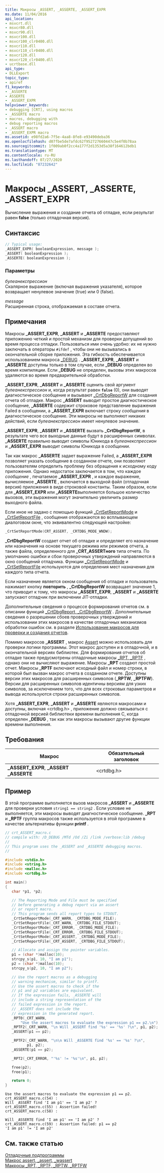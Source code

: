 ```yaml
---
title: Макросы _ASSERT, _ASSERTE, _ASSERT_EXPR
ms.date: 11/04/2016
api_location:
- msvcrt.dll
- msvcr80.dll
- msvcr90.dll
- msvcr100.dll
- msvcr100_clr0400.dll
- msvcr110.dll
- msvcr110_clr0400.dll
- msvcr120.dll
- msvcr120_clr0400.dll
- ucrtbase.dll
api_type:
- DLLExport
topic_type:
- apiref
f1_keywords:
- _ASSERTE
- ASSERTE
- _ASSERT_EXPR
helpviewer_keywords:
- debugging [CRT], using macros
- _ASSERTE macro
- macros, debugging with
- debug reporting macros
- _ASSERT macro
- _ASSERT_EXPR macro
ms.assetid: e98fd2a6-7f5e-4aa8-8fe8-e93490deba36
ms.openlocfilehash: d07fbe5de7afdc62f952727660447c5e4f0b78aa
ms.sourcegitcommit: 1f009ab0f2cc4a177f2d1353d5a38f164612bdb1
ms.translationtype: MT
ms.contentlocale: ru-RU
ms.lasthandoff: 07/27/2020
ms.locfileid: "87232642"
---
```

# <a name="_assert-_asserte-_assert_expr-macros"></a>Макросы _ASSERT, _ASSERTE, _ASSERT_EXPR

Вычисление выражения и создание отчета об отладке, если результат равен **false** (только отладочная версия).

## <a name="syntax"></a>Синтаксис

```C
// Typical usage:
_ASSERT_EXPR( booleanExpression, message );
_ASSERT( booleanExpression );
_ASSERTE( booleanExpression );
```

### <a name="parameters"></a>Параметры

*булеанекспрессион*<br/>
Скалярное выражение (включая выражения указателя), которое возвращает ненулевое значение (true) или 0 (false).

*message*<br/>
Расширенная строка, отображаемая в составе отчета.

## <a name="remarks"></a>Примечания

Макросы **_ASSERT_EXPR**, **_ASSERT** и **_ASSERTE** предоставляют приложению четкий и простой механизм для проверки допущений во время процесса отладки. Пользоваться ими очень удобно: их не нужно заключать в операторы `#ifdef` , чтобы они не вызывались в окончательной сборке приложения. Эта гибкость обеспечивается использованием макроса [_DEBUG](../../c-runtime-library/debug.md) . **_ASSERT_EXPR**, **_ASSERT** и **_ASSERTE** доступны только в том случае, если **_DEBUG** определен во время компиляции. Если **_DEBUG** не определен, вызовы этих макросов удаляются во время предварительной обработки.

**_ASSERT_EXPR**, **_ASSERT** и **_ASSERTE** оценить свой аргумент *булеанекспрессион* и, когда результат равен **`false`** (0), они выводят диагностическое сообщение и вызывают [_CrtDbgReportW](crtdbgreport-crtdbgreportw.md) для создания отчета об отладке. Макрос **_ASSERT** выводит простое диагностическое сообщение, **_ASSERTE** содержит строковое представление выражения Failed в сообщении, а **_ASSERT_EXPR** включает строку *сообщения* в диагностическое сообщение. Эти макросы не выполняют никаких действий, если *булеанекспрессион* имеет ненулевое значение.

**_ASSERT_EXPR**, **_ASSERT** и **_ASSERTE** вызвать **_CrtDbgReportW**, в результате чего все выходные данные будут в расширенных символах. **_ASSERTE** правильно выводит символы Юникода в *булеанекспрессион* и **_ASSERT_EXPR** выводит символы Юникода в *сообщении*.

Так как макрос **_ASSERTE** задает выражение Failed, а **_ASSERT_EXPR** позволяет указать сообщение в созданном отчете, они позволяют пользователям определить проблему без обращения к исходному коду приложения. Однако недостаток заключается в том, что каждое *сообщение* , печатаемое **_ASSERT_EXPR** , и каждое выражение, вычисляемое **_ASSERTE** , включается в выходной файл (отладочная версия) приложения в виде строковой константы. Таким образом, если для **_ASSERT_EXPR** или **_ASSERTE**выполняется большое количество вызовов, эти выражения могут значительно увеличить размер выходного файла.

Если иное не задано с помощью функций [_CrtSetReportMode](crtsetreportmode.md) и [_CrtSetReportFile](crtsetreportfile.md) , сообщения отображаются во всплывающем диалоговом окне, что эквивалентно следующей настройке:

```C
_CrtSetReportMode(CRT_ASSERT, _CRTDBG_MODE_WNDW);
````

**_CrtDbgReportW** создает отчет об отладке и определяет его назначение или назначения на основе текущего режима или режимов отчета, а также файла, определенного для **_CRT_ASSERTного** типа отчета. По умолчанию ошибки и сбои проверочных утверждений направляются в окно сообщений отладчика. Функции [_CrtSetReportMode](crtsetreportmode.md) и [_CrtSetReportFile](crtsetreportfile.md) используются для определения мест назначения для каждого типа отчета.

Если назначение является окном сообщения об отладке и пользователь нажимает кнопку **повторить** , **_CrtDbgReportW** возвращает значение 1, что приводит к тому, что макросы **_ASSERT_EXPR**, **_ASSERT** и **_ASSERTE** запускают отладчик при включении JIT-отладки.

Дополнительные сведения о процессе формирования отчетов см. в описании функций [_CrtDbgReport, _CrtDbgReportW](crtdbgreport-crtdbgreportw.md) . Дополнительные сведения о разрешении сбоев проверочных утверждений и использовании этих макросов в качестве отладочных механизмов обработки ошибок см. в разделе [Использование макросов для проверки и создания отчетов](/visualstudio/debugger/macros-for-reporting).

Помимо макросов **_ASSERT** , макрос [Assert](assert-macro-assert-wassert.md) можно использовать для проверки логики программы. Этот макрос доступен и в отладочной, и в окончательной версиях библиотек. Для формирования отчетов об отладке также предусмотрены отладочные макросы [_RPT, _RPTF](rpt-rptf-rptw-rptfw-macros.md) , однако они не вычисляют выражение. Макросы **_RPT** создают простой отчет. Макросы **_RPTF** включают исходный файл и номер строки, в которой был вызван макрос отчета в созданном отчете. Доступны версии этих макросов для расширенных символов (**_RPTW**, **_RPTFW**). Версии для расширенных символов идентичны версиям для узких символов, за исключением того, что для всех строковых параметров и вывода используются строки расширенных символов.

Хотя **_ASSERT_EXPR**, **_ASSERT** и **_ASSERTE** являются макросами и доступны, включая \<crtdbg.h> , приложение должно связываться с отладочной версией библиотеки времени выполнения C, когда определен **_DEBUG** , так как эти макросы вызывают другие функции времени выполнения.

## <a name="requirements"></a>Требования

|Макрос|Обязательный заголовок|
|-----------|---------------------|
|**_ASSERT_EXPR**, **_ASSERT** **_ASSERTE**|\<crtdbg.h>|

## <a name="example"></a>Пример

В этой программе выполняется вызов макросов **_ASSERT** и **_ASSERTE** для проверки условия `string1 == string2` . Если условие не выполняется, эти макросы выводят диагностическое сообщение. **_RPT** и **_RPTF** группа макросов также используется в этой программе в качестве альтернативы функции **printf** .

```C
// crt_ASSERT_macro.c
// compile with: /D_DEBUG /MTd /Od /Zi /link /verbose:lib /debug
//
// This program uses the _ASSERT and _ASSERTE debugging macros.
//

#include <stdio.h>
#include <string.h>
#include <malloc.h>
#include <crtdbg.h>

int main()
{
   char *p1, *p2;

   // The Reporting Mode and File must be specified
   // before generating a debug report via an assert
   // or report macro.
   // This program sends all report types to STDOUT.
   _CrtSetReportMode(_CRT_WARN, _CRTDBG_MODE_FILE);
   _CrtSetReportFile(_CRT_WARN, _CRTDBG_FILE_STDOUT);
   _CrtSetReportMode(_CRT_ERROR, _CRTDBG_MODE_FILE);
   _CrtSetReportFile(_CRT_ERROR, _CRTDBG_FILE_STDOUT);
   _CrtSetReportMode(_CRT_ASSERT, _CRTDBG_MODE_FILE);
   _CrtSetReportFile(_CRT_ASSERT, _CRTDBG_FILE_STDOUT);

   // Allocate and assign the pointer variables.
   p1 = (char *)malloc(10);
   strcpy_s(p1, 10, "I am p1");
   p2 = (char *)malloc(10);
   strcpy_s(p2, 10, "I am p2");

   // Use the report macros as a debugging
   // warning mechanism, similar to printf.
   // Use the assert macros to check if the
   // p1 and p2 variables are equivalent.
   // If the expression fails, _ASSERTE will
   // include a string representation of the
   // failed expression in the report.
   // _ASSERT does not include the
   // expression in the generated report.
   _RPT0(_CRT_WARN,
       "Use the assert macros to evaluate the expression p1 == p2.\n");
   _RPTF2(_CRT_WARN, "\n Will _ASSERT find '%s' == '%s' ?\n", p1, p2);
   _ASSERT(p1 == p2);

   _RPTF2(_CRT_WARN, "\n\n Will _ASSERTE find '%s' == '%s' ?\n",
          p1, p2);
   _ASSERTE(p1 == p2);

   _RPT2(_CRT_ERROR, "'%s' != '%s'\n", p1, p2);

   free(p2);
   free(p1);

   return 0;
}
```

```Output
Use the assert macros to evaluate the expression p1 == p2.
crt_ASSERT_macro.c(54) :
Will _ASSERT find 'I am p1' == 'I am p2' ?
crt_ASSERT_macro.c(55) : Assertion failed!
crt_ASSERT_macro.c(58) :

Will _ASSERTE find 'I am p1' == 'I am p2' ?
crt_ASSERT_macro.c(59) : Assertion failed: p1 == p2
'I am p1' != 'I am p2'
```

## <a name="see-also"></a>См. также статью

[Отладочные подпрограммы](../../c-runtime-library/debug-routines.md)<br/>
[Макрос assert, _assert, _wassert](assert-macro-assert-wassert.md)<br/>
[Макросы _RPT, _RPTF, _RPTW, _RPTFW](rpt-rptf-rptw-rptfw-macros.md)<br/>
